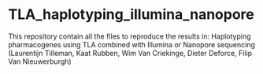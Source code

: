 # TLA_haplotyping_illumina_nanopore
This repository contain all the files to reproduce the results in: Haplotyping pharmacogenes using TLA combined with Illumina or Nanopore sequencing (Laurentijn Tilleman, Kaat Rubben, Wim Van Criekinge, Dieter Deforce, Filip Van Nieuwerburgh)
